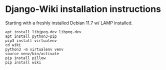 # Django-Wiki installation instructions

Starting with a freshly installed Debian 11.7 w/ LAMP installed.

```console
apt install libjpeg-dev libpng-dev
apt install python3-pip
pip3 install virtualenv
cd wiki
python3 -m virtualenv venv
source venv/bin/activate
pip install pillow
pip install wiki


```


